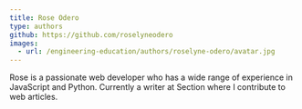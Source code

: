 ```yaml
---
title: Rose Odero
type: authors
github: https://github.com/roselyneodero
images:
  - url: /engineering-education/authors/roselyne-odero/avatar.jpg 
---
```


Rose is a passionate web developer who has a wide range of experience in JavaScript and Python. Currently a writer at Section where I contribute to web articles.

